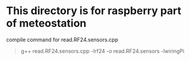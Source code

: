 # This directory is for raspberry part of meteostation


compile command for read.RF24.sensors.cpp<br>
>g++ read.RF24.sensors.cpp -lrf24 -o read.RF24.sensors -lwiringPi
